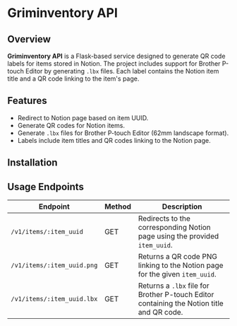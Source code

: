 # Griminventory API

## Overview

**Griminventory API** is a Flask-based service designed to generate QR code labels for items stored in Notion.
The project includes support for Brother P-touch Editor by generating `.lbx` files. Each label contains the Notion
item title and a QR code linking to the item's page.

## Features

- Redirect to Notion page based on item UUID.
- Generate QR codes for Notion items.
- Generate `.lbx` files for Brother P-touch Editor (62mm landscape format).
- Labels include item titles and QR codes linking to the Notion page.

## Installation

## Usage Endpoints

| Endpoint                   | Method | Description                                                                               |
|----------------------------|--------|-------------------------------------------------------------------------------------------|
| `/v1/items/:item_uuid`     | GET    | Redirects to the corresponding Notion page using the provided `item_uuid`.                |
| `/v1/items/:item_uuid.png` | GET    | Returns a QR code PNG linking to the Notion page for the given `item_uuid`.               |
| `/v1/items/:item_uuid.lbx` | GET    | Returns a `.lbx` file for Brother P-touch Editor containing the Notion title and QR code. |

